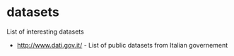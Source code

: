 # datasets
List of interesting datasets

* http://www.dati.gov.it/ - List of public datasets from Italian governement
